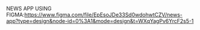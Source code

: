 NEWS APP USING FIGMA:https://www.figma.com/file/EpEsoJDe33Sd0wdohwtCZV/news-app?type=design&node-id=0%3A1&mode=design&t=WXqYagPv6YrcF2s5-1
